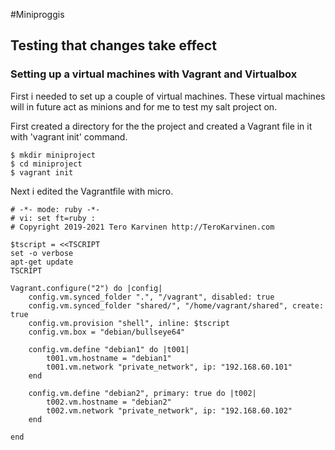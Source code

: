 #Miniproggis

## Testing that changes take effect

### Setting up a virtual machines with Vagrant and Virtualbox
First i needed to set up a couple of virtual machines. 
These virtual machines will in future  act as minions and for me to test my salt project on.

First created a directory for the the project and created a Vagrant file in it with 'vagrant init' command.

	$ mkdir miniproject
	$ cd miniproject
	$ vagrant init

Next i edited the Vagrantfile with micro.

	# -*- mode: ruby -*-
	# vi: set ft=ruby :
	# Copyright 2019-2021 Tero Karvinen http://TeroKarvinen.com
	
	$tscript = <<TSCRIPT
	set -o verbose
	apt-get update
	TSCRIPT
	
	Vagrant.configure("2") do |config|
		config.vm.synced_folder ".", "/vagrant", disabled: true
		config.vm.synced_folder "shared/", "/home/vagrant/shared", create: true
		config.vm.provision "shell", inline: $tscript
		config.vm.box = "debian/bullseye64"
	
		config.vm.define "debian1" do |t001|
			t001.vm.hostname = "debian1"
			t001.vm.network "private_network", ip: "192.168.60.101"
		end
	
		config.vm.define "debian2", primary: true do |t002|
			t002.vm.hostname = "debian2"
			t002.vm.network "private_network", ip: "192.168.60.102"
		end
		
	end

